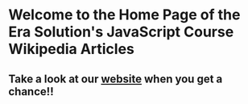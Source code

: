 # Welcome to the Home Page of the Era Solution's JavaScript Course Wikipedia Articles

## Take a look at our <a href="https://dev.erasolutions.us" target="new">website</a> when you get a chance!!
